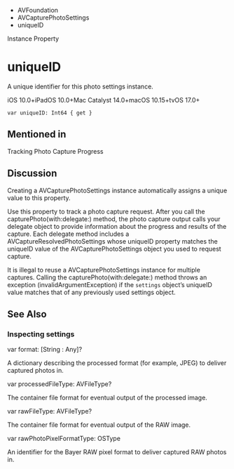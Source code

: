 

- AVFoundation
- AVCapturePhotoSettings
-  uniqueID 

Instance Property

# uniqueID

A unique identifier for this photo settings instance.

iOS 10.0+iPadOS 10.0+Mac Catalyst 14.0+macOS 10.15+tvOS 17.0+

``` source
var uniqueID: Int64 { get }
```

## Mentioned in 

Tracking Photo Capture Progress

## Discussion

Creating a AVCapturePhotoSettings instance automatically assigns a unique value to this property.

Use this property to track a photo capture request. After you call the capturePhoto(with:delegate:) method, the photo capture output calls your delegate object to provide information about the progress and results of the capture. Each delegate method includes a AVCaptureResolvedPhotoSettings whose uniqueID property matches the uniqueID value of the AVCapturePhotoSettings object you used to request capture.

It is illegal to reuse a AVCapturePhotoSettings instance for multiple captures. Calling the capturePhoto(with:delegate:) method throws an exception (invalidArgumentException) if the `settings` object’s uniqueID value matches that of any previously used settings object.

## See Also

### Inspecting settings

var format: [String : Any]?

A dictionary describing the processed format (for example, JPEG) to deliver captured photos in.

var processedFileType: AVFileType?

The container file format for eventual output of the processed image.

var rawFileType: AVFileType?

The container file format for eventual output of the RAW image.

var rawPhotoPixelFormatType: OSType

An identifier for the Bayer RAW pixel format to deliver captured RAW photos in.

